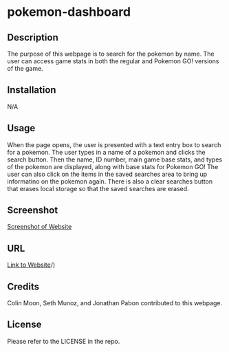 # pokemon-dashboard

## Description

The purpose of this webpage is to search for the pokemon by name. The user can access game stats in both the regular and Pokemon GO! versions of the game.

## Installation

N/A

## Usage

When the page opens, the user is presented with a text entry box to search for a pokemon. The user types in a name of a pokemon and clicks the search button. Then the name, ID number, main game base stats, and types of the pokemon are displayed, along with base stats for Pokemon GO! The user can also click on the items in the saved searches area to bring up informatino on the pokemon again. There is also a clear searches button that erases local storage so that the saved searches are erased.
## Screenshot

[Screenshot of Website](https://github.com/SethMunoz339/pokemon-dashboard/blob/main/assets/pokemon-screenshot.png?raw=true)

## URL

[Link to Website](https://sethmunoz339.github.io/pokemon-dashboard/)/)
## Credits

Colin Moon, Seth Munoz, and Jonathan Pabon contributed to this webpage.

## License

Please refer to the LICENSE in the repo.
